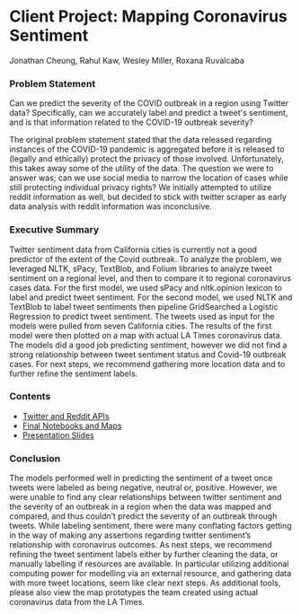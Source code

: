 # Client Project: Mapping Coronavirus Sentiment
Jonathan Cheung, Rahul Kaw, Wesley Miller, Roxana Ruvalcaba


### Problem Statement
Can we predict the severity of the COVID outbreak in a region using Twitter data? Specifically, can we accurately label and predict a tweet's sentiment, and is that information related to the COVID-19 outbreak severity?

The original problem statement stated that the data released regarding instances of the COVID-19 pandemic is aggregated before it is released to (legally and ethically) protect the privacy of those involved. Unfortunately, this takes away some of the utility of the data. The question we were to answer was; can we use social media to narrow the location of cases while still protecting individual privacy rights?  We initially attempted to utilize reddit information as well, but decided to stick with twitter scraper as early data analysis with reddit information was inconclusive.

### Executive Summary
Twitter sentiment data from California cities is currently not a good predictor of the extent of the Covid outbreak. To analyze the problem, we leveraged NLTK, sPacy, TextBlob, and Folium libraries to analyze tweet sentiment on a regional level, and then to compare it to regional coronavirus cases data. For the first model, we used sPacy and nltk.opinion lexicon to label and predict tweet sentiment. For the second model, we used NLTK and TextBlob to label tweet sentiments then pipeline GridSearched a Logistic Regression to predict tweet sentiment. The tweets used as input for the models were pulled from seven California cities. The results of the first model were then plotted on a map with actual LA Times coronavirus data. The models did a good job predicting sentiment, however we did not find a strong relationship between tweet sentiment status and Covid-19 outbreak cases. For next steps, we recommend gathering more location data and to further refine the sentiment labels.

### Contents
- [Twitter and Reddit APIs](./code)
- [Final Notebooks and Maps](./notebook)
- [Presentation Slides](./Mapping%20Coronavirus%20Sentiment.pdf)

### Conclusion
The models performed well in predicting the sentiment of a tweet once tweets were labeled as being negative, neutral or, positive. However, we were unable to find any clear relationships between twitter sentiment and the severity of an outbreak in a region when the data was mapped and compared, and thus couldn’t predict the severity of an outbreak through tweets. While labeling sentiment, there were many conflating factors getting in the way of making any assertions regarding twitter sentiment’s relationship with coronavirus outcomes. As next steps, we recommend refining the tweet sentiment labels either by further cleaning the data, or manually labelling if resources are available. In particular utilizing additional computing power for modelling via an external resource, and gathering data with more tweet locations, seem like clear next steps. As additional tools, please also view the map prototypes the team created using actual coronavirus data from the LA Times.
